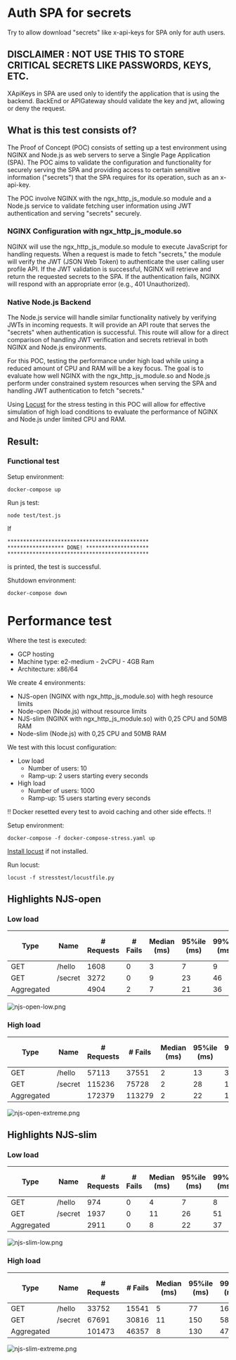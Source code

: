 # Auth SPA for secrets

Try to allow download "secrets" like x-api-keys for SPA only for auth users.

## DISCLAIMER : NOT USE THIS TO STORE CRITICAL SECRETS LIKE PASSWORDS, KEYS, ETC.
XApiKeys in SPA are used only to identify the application that is using the backend. 
BackEnd or APIGateway should validate the key and jwt, allowing or deny the request.


## What is this test consists of?

The Proof of Concept (POC) consists of setting up a test environment using NGINX and Node.js as web servers to serve a 
Single Page Application (SPA). 
The POC aims to validate the configuration and functionality for securely serving the SPA and providing access to certain
sensitive information ("secrets") that the SPA requires for its operation, such as an x-api-key.

The POC involve NGINX with the ngx_http_js_module.so module and a Node.js service to validate fetching 
user information using JWT authentication and serving "secrets" securely.

### NGINX Configuration with ngx_http_js_module.so
NGINX will use the ngx_http_js_module.so module to execute JavaScript for handling requests.
When a request is made to fetch "secrets," the module will verify the JWT (JSON Web Token) to authenticate the user calling user profile API.
If the JWT validation is successful, NGINX will retrieve and return the requested secrets to the SPA.
If the authentication fails, NGINX will respond with an appropriate error (e.g., 401 Unauthorized).

### Native Node.js Backend
The Node.js service will handle similar functionality natively by verifying JWTs in incoming requests.
It will provide an API route that serves the "secrets" when authentication is successful.
This route will allow for a direct comparison of handling JWT verification and secrets retrieval in both NGINX and Node.js environments.


For this POC, testing the performance under high load while using a reduced amount of CPU and RAM will be a key focus. 
The goal is to evaluate how well NGINX with the ngx_http_js_module.so and Node.js perform under constrained system 
resources when serving the SPA and handling JWT authentication to fetch "secrets."


Using [Locust](https://locust.io/) for the stress testing in this POC will allow for effective simulation of high load conditions 
to evaluate the performance of NGINX and Node.js under limited CPU and RAM.


## Result:

### Functional test

Setup environment:
```shell
docker-compose up
```

Run js test:
```shell
node test/test.js
```

If

    *********************************************
    ****************** DONE! ********************
    *********************************************

is printed, the test is successful.

Shutdown environment:
```shell
docker-compose down
```

# Performance test

Where the test is executed:
* GCP hosting
* Machine type: e2-medium - 2vCPU - 4GB Ram
* Architecture: x86/64


We create 4 environments:
* NJS-open (NGINX with ngx_http_js_module.so) with hegh resource limits
* Node-open (Node.js) without resource limits
* NJS-slim (NGINX with ngx_http_js_module.so) with 0,25 CPU and 50MB RAM
* Node-slim (Node.js) with 0,25 CPU and 50MB RAM

We test with this locust configuration:
* Low load
  * Number of users: 10
  * Ramp-up: 2 users starting every seconds 
* High load
  * Number of users: 1000
  * Ramp-up: 15 users starting every seconds

!! Docker resetted every test to avoid caching and other side effects. !!


Setup environment:
```shell
docker-compose -f docker-compose-stress.yaml up
```

[Install locust](https://docs.locust.io/en/stable/installation.html) if not installed.


Run locust:
```shell
locust -f stresstest/locustfile.py
```

## Highlights NJS-open

### Low load
| Type | Name             | # Requests | # Fails | Median (ms) | 95%ile (ms) | 99%ile (ms) | Average (ms) | Min (ms) | Max (ms) | Average size (bytes) | Current RPS | Current Failures/s |
|------|------------------|------------|---------|-------------|-------------|-------------|--------------|----------|----------|----------------------|-------------|---------------------|
| GET  | /hello           | 1608       | 0       | 3           | 7           | 9           | 3.73         | 1        | 34       | 0                    | 7.6         | 0                   |
| GET  | /secret          | 3272       | 0       | 9           | 23          | 46          | 13.11        | 3        | 1494     | 32                   | 14.1        | 0                   |
| Aggregated |            | 4904       | 2       | 7           | 21          | 36          | 10.14        | 1        | 1494     | 25.18                | 21.7        | 0                   |
![njs-open-low.png](imgs/njs-open-low.png)


### High load
| Type       | Name             | # Requests | # Fails | Median (ms) | 95%ile (ms) | 99%ile (ms) | Average (ms) | Min (ms) | Max (ms) | Average size (bytes) | Current RPS | Current Failures/s |
|------------|------------------|------------|---------|-------------|-------------|-------------|--------------|----------|----------|----------------------|-------------|---------------------|
| GET        | /hello           | 57113      | 37551   | 2           | 13          | 39          | 83.09        | 1        | 25941    | 0                    | 658         | 658                 |
| GET        | /secret          | 115236     | 75728   | 2           | 28          | 190         | 90.24        | 1        | 25942    | 10.97                | 1328        | 1328                |
| Aggregated |                  | 172379     | 113279  | 2           | 22          | 130         | 87.88        | 1        | 25942    | 7.5                  | 1986        | 1986                |
![njs-open-extreme.png](imgs/njs-open-extreme.png)


## Highlights NJS-slim

### Low load
| Type       | Name    | # Requests | # Fails | Median (ms) | 95%ile (ms) | 99%ile (ms) | Average (ms) | Min (ms) | Max (ms) | Average size (bytes) | Current RPS | Current Failures/s |
|------------|---------|------------|---------|-------------|-------------|-------------|--------------|----------|----------|----------------------|-------------|---------------------|
| GET        | /hello  | 974        | 0       | 4           | 7           | 8           | 3.84         | 1        | 18       | 0                    | 7.4         | 0                   |
| GET        | /secret | 1937       | 0       | 11          | 26          | 51          | 15.3         | 4        | 1541     | 32                   | 11.7        | 0                   |
| Aggregated |         | 2911       | 0       | 8           | 22          | 37          | 11.46        | 1        | 1541     | 21.29                | 19.1        | 0                   |
![njs-slim-low.png](imgs/njs-slim-low.png)

### High load
| Type       | Name             | # Requests | # Fails | Median (ms) | 95%ile (ms) | 99%ile (ms) | Average (ms) | Min (ms) | Max (ms) | Average size (bytes) | Current RPS | Current Failures/s |
|------------|------------------|------------|---------|-------------|-------------|-------------|--------------|----------|----------|----------------------|-------------|---------------------|
| GET        | /hello           | 33752      | 15541   | 5           | 77          | 160         | 153.58       | 1        | 25943    | 0                    | 384.4       | 384.4               |
| GET        | /secret          | 67691      | 30816   | 11          | 150         | 580         | 170.5        | 1        | 25945    | 17.43                | 757.9       | 757.9               |
| Aggregated |                  | 101473     | 46357   | 8           | 130         | 470         | 164.88       | 1        | 25945    | 11.9                 | 1142.3      | 1142.3              |
![njs-slim-extreme.png](imgs/njs-slim-extreme.png)
